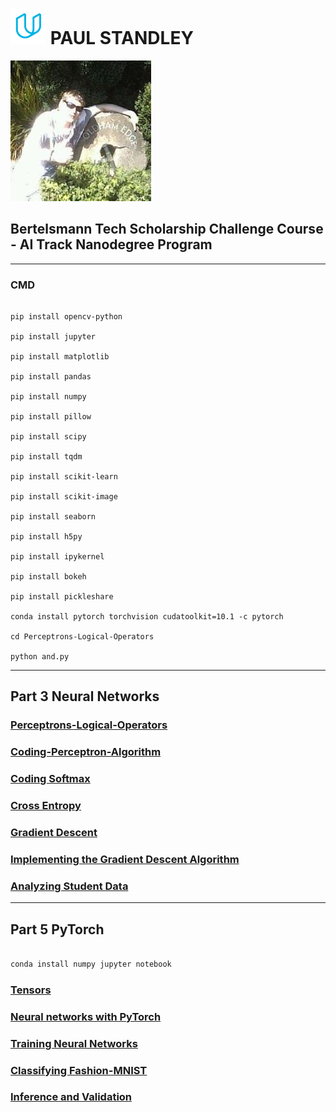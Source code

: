 # ![udacity](img/udacious.png) **PAUL STANDLEY**

![profile](img/profile.png)

## Bertelsmann Tech Scholarship Challenge Course - AI Track Nanodegree Program

---

### CMD

```CMD

pip install opencv-python

pip install jupyter

pip install matplotlib

pip install pandas

pip install numpy

pip install pillow

pip install scipy

pip install tqdm

pip install scikit-learn

pip install scikit-image

pip install seaborn

pip install h5py

pip install ipykernel

pip install bokeh

pip install pickleshare

conda install pytorch torchvision cudatoolkit=10.1 -c pytorch

cd Perceptrons-Logical-Operators

python and.py

```

---

## Part 3 Neural Networks

### [Perceptrons-Logical-Operators](md/plo.md)

### [Coding-Perceptron-Algorithm](md/cpa.md)

### [Coding Softmax](md/cs.md)

### [Cross Entropy](md/ce.md)

### [Gradient Descent](md/gd.md)

### [Implementing the Gradient Descent Algorithm](md/igda.md)

### [Analyzing Student Data](md/asd.md)

---

## Part 5 PyTorch

```BASH

conda install numpy jupyter notebook

```

### [Tensors](md/tensors.md)

### [Neural networks with PyTorch](md/nnwpt.md)

### [Training Neural Networks](md/tnn.md)

### [Classifying Fashion-MNIST](md/cfm.md)

### [Inference and Validation](md/iav.md)
